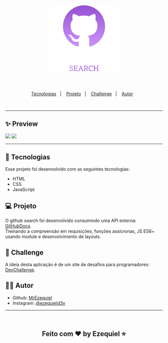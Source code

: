 <h1 align="center">
  <img alt="github search" title="github search" src="./assets/logo.svg" width="220px" />
</h1>
<br>
<p align="center">
  <a href="#-tecnologias">Tecnologias</a>&nbsp;&nbsp;&nbsp;|&nbsp;&nbsp;&nbsp;
  <a href="#-projeto">Projeto</a>&nbsp;&nbsp;&nbsp;|&nbsp;&nbsp;&nbsp;
  <a href="#-layout">Challenge</a>&nbsp;&nbsp;&nbsp;|&nbsp;&nbsp;&nbsp;
  <a href="#-autor">Autor</a>&nbsp;&nbsp;&nbsp;
</p>
<br>
<hr>

## ✨ Preview

<img src="https://i.imgur.com/LB3wfgk.png">

<img src="https://i.imgur.com/M9eJ09d.png">

<hr>

## 🚀 Tecnologias

Esse projeto foi desenvolvido com as seguintes tecnologias:

- HTML
- CSS
- JavaScript

## 💻 Projeto

O github search foi desenvolvido consumindo uma API externa: [GitHubDocs](.https://docs.github.com/pt/rest).
<br>
Treinando a compreensão em requisições, funções assícronas, JS ES6+ usando module e desenvolvimento de layouts.

## 🔖 Challenge

A ideia desta aplicação é de um site de desafios para programadores: [DevChallenge](.https://www.devchallenge.com.br/challenges/6010b6ad1194ca0021a24f31/details).

## 👨‍💻 Autor

- Github: <a href="https://github.com/">MrEzequiel
  </a>
- Instagram: <a href="https://www.instagram.com/ezequield3v/">@ezequield3v</a>

<hr>
<br>
<h2 align="center">Feito com ♥ by Ezequiel ⭐️</h2>
